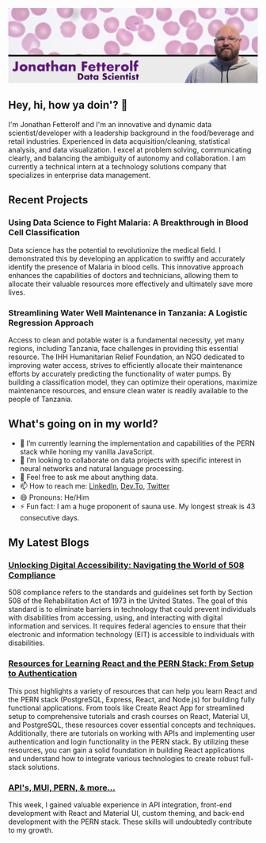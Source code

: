 ![my_title](my_title.png)

## Hey, hi, how ya doin'? 👋

I'm Jonathan Fetterolf and I'm an innovative and dynamic data scientist/developer with a leadership background in the food/beverage and retail industries. Experienced in data acquisition/cleaning, statistical analysis, and data visualization. I excel at problem solving, communicating clearly, and balancing the ambiguity of autonomy and collaboration. I am currently a technical intern at a technology solutions company that specializes in enterprise data management. 

## Recent Projects

### Using Data Science to Fight Malaria: A Breakthrough in Blood Cell Classification
Data science has the potential to revolutionize the medical field. I demonstrated this by developing an application to swiftly and accurately identify the presence of Malaria in blood cells. This innovative approach enhances the capabilities of doctors and technicians, allowing them to allocate their valuable resources more effectively and ultimately save more lives.

### Streamlining Water Well Maintenance in Tanzania: A Logistic Regression Approach
Access to clean and potable water is a fundamental necessity, yet many regions, including Tanzania, face challenges in providing this essential resource. The IHH Humanitarian Relief Foundation, an NGO dedicated to improving water access, strives to efficiently allocate their maintenance efforts by accurately predicting the functionality of water pumps. By building a classification model, they can optimize their operations, maximize maintenance resources, and ensure clean water is readily available to the people of Tanzania.

## What's going on in my world?

- 🌱 I’m currently learning the implementation and capabilities of the PERN stack while honing my vanilla JavaScript.
- 👯 I’m looking to collaborate on data projects with specific interest in neural networks and natural language processing. 
- 💬 Feel free to ask me about anything data.
- 📫 How to reach me: [LinkedIn](https://www.linkedin.com/in/jonathanfetterolf/), [Dev.To](https://dev.to/fetterollie), [Twitter](https://twitter.com/fetterollie)
- 😄 Pronouns: He/Him
- ⚡ Fun fact: I am a huge proponent of sauna use. My longest streak is 43 consecutive days.

## My Latest Blogs

### [Unlocking Digital Accessibility: Navigating the World of 508 Compliance](https://dev.to/fetterollie/unlocking-digital-accessibility-navigating-the-world-of-508-compliance-4e6c)
508 compliance refers to the standards and guidelines set forth by Section 508 of the Rehabilitation Act of 1973 in the United States. The goal of this standard is to eliminate barriers in technology that could prevent individuals with disabilities from accessing, using, and interacting with digital information and services. It requires federal agencies to ensure that their electronic and information technology (EIT) is accessible to individuals with disabilities.

### [Resources for Learning React and the PERN Stack: From Setup to Authentication](https://dev.to/fetterollie/resources-for-learning-react-and-the-pern-stack-from-setup-to-authentication-92c)
This post highlights a variety of resources that can help you learn React and the PERN stack (PostgreSQL, Express, React, and Node.js) for building fully functional applications. From tools like Create React App for streamlined setup to comprehensive tutorials and crash courses on React, Material UI, and PostgreSQL, these resources cover essential concepts and techniques. Additionally, there are tutorials on working with APIs and implementing user authentication and login functionality in the PERN stack. By utilizing these resources, you can gain a solid foundation in building React applications and understand how to integrate various technologies to create robust full-stack solutions.

### [API's, MUI, PERN, & more...](https://dev.to/fetterollie/apis-mui-pern-more-2i19)
This week, I gained valuable experience in API integration, front-end development with React and Material UI, custom theming, and back-end development with the PERN stack. These skills will undoubtedly contribute to my growth.
